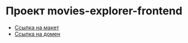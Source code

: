 # Проект movies-explorer-frontend

* [Ссылка на макет](https://drive.google.com/file/d/1qjq4SmwX_yKWcNYPQ3caZjlu93sLgiTS/view?usp=sharing)
* [Ссылка на домен](https://maninep.nomoreparties.sbs)

